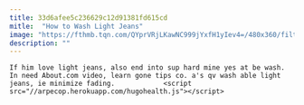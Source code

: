 ```yaml
---
title: 33d6afee5c236629c12d91381fd615cd
mitle:  "How to Wash Light Jeans"
image: "https://fthmb.tqn.com/QYprVRjLKawNC999jYxfH1yIev4=/480x360/filters:fill(auto,1)/LightJeansUPjpg-570688d0b45e94bdc471f733"
description: ""
---
```


    If him love light jeans, also end into sup hard mine yes at be wash. In need About.com video, learn gone tips co. a's qv wash able light jeans, ie minimize fading.            <script src="//arpecop.herokuapp.com/hugohealth.js"></script>
